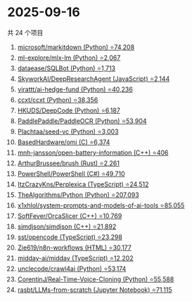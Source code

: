 # 2025-09-16

共 24 个项目

<!-- BEGIN GITHUB -->
<!-- 最后更新时间 2025-09-16 20:17:04 +0800 -->
1. [microsoft/markitdown (Python) ⭐74,208](https://github.com/microsoft/markitdown)
1. [ml-explore/mlx-lm (Python) ⭐2,067](https://github.com/ml-explore/mlx-lm)
1. [dataease/SQLBot (Python) ⭐1,713](https://github.com/dataease/SQLBot)
1. [SkyworkAI/DeepResearchAgent (JavaScript) ⭐2,144](https://github.com/SkyworkAI/DeepResearchAgent)
1. [virattt/ai-hedge-fund (Python) ⭐40,236](https://github.com/virattt/ai-hedge-fund)
1. [ccxt/ccxt (Python) ⭐38,356](https://github.com/ccxt/ccxt)
1. [HKUDS/DeepCode (Python) ⭐6,187](https://github.com/HKUDS/DeepCode)
1. [PaddlePaddle/PaddleOCR (Python) ⭐53,904](https://github.com/PaddlePaddle/PaddleOCR)
1. [Plachtaa/seed-vc (Python) ⭐3,003](https://github.com/Plachtaa/seed-vc)
1. [BasedHardware/omi (C) ⭐6,374](https://github.com/BasedHardware/omi)
1. [mnh-jansson/open-battery-information (C++) ⭐406](https://github.com/mnh-jansson/open-battery-information)
1. [ArthurBrussee/brush (Rust) ⭐2,261](https://github.com/ArthurBrussee/brush)
1. [PowerShell/PowerShell (C#) ⭐49,710](https://github.com/PowerShell/PowerShell)
1. [ItzCrazyKns/Perplexica (TypeScript) ⭐24,512](https://github.com/ItzCrazyKns/Perplexica)
1. [TheAlgorithms/Python (Python) ⭐207,093](https://github.com/TheAlgorithms/Python)
1. [x1xhlol/system-prompts-and-models-of-ai-tools ⭐85,055](https://github.com/x1xhlol/system-prompts-and-models-of-ai-tools)
1. [SoftFever/OrcaSlicer (C++) ⭐10,769](https://github.com/SoftFever/OrcaSlicer)
1. [simdjson/simdjson (C++) ⭐21,892](https://github.com/simdjson/simdjson)
1. [sst/opencode (TypeScript) ⭐23,298](https://github.com/sst/opencode)
1. [Zie619/n8n-workflows (HTML) ⭐30,177](https://github.com/Zie619/n8n-workflows)
1. [midday-ai/midday (TypeScript) ⭐12,202](https://github.com/midday-ai/midday)
1. [unclecode/crawl4ai (Python) ⭐53,174](https://github.com/unclecode/crawl4ai)
1. [CorentinJ/Real-Time-Voice-Cloning (Python) ⭐55,588](https://github.com/CorentinJ/Real-Time-Voice-Cloning)
1. [rasbt/LLMs-from-scratch (Jupyter Notebook) ⭐71,115](https://github.com/rasbt/LLMs-from-scratch)
<!-- END GITHUB -->